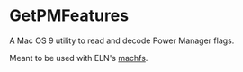 # GetPMFeatures
A Mac OS 9 utility to read and decode Power Manager flags.

Meant to be used with ELN's [machfs](https://github.com/elliotnunn/machfs).